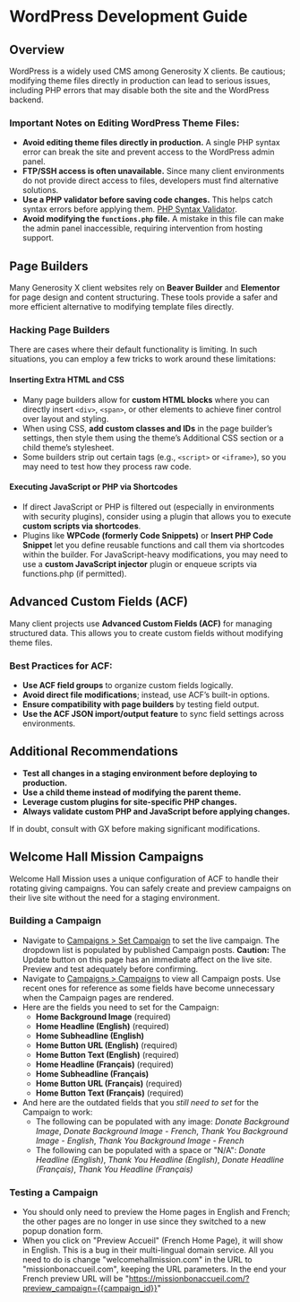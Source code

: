 # WordPress Development Guide

## Overview
WordPress is a widely used CMS among Generosity X clients. Be cautious; modifying theme files directly in production can lead to serious issues, including PHP errors that may disable both the site and the WordPress backend.

### Important Notes on Editing WordPress Theme Files:
- **Avoid editing theme files directly in production.** A single PHP syntax error can break the site and prevent access to the WordPress admin panel.
- **FTP/SSH access is often unavailable.** Since many client environments do not provide direct access to files, developers must find alternative solutions.
- **Use a PHP validator before saving code changes.** This helps catch syntax errors before applying them. [PHP Syntax Validator](https://phpcodechecker.com/).
- **Avoid modifying the `functions.php` file.** A mistake in this file can make the admin panel inaccessible, requiring intervention from hosting support.

## Page Builders
Many Generosity X client websites rely on **Beaver Builder** and **Elementor** for page design and content structuring. These tools provide a safer and more efficient alternative to modifying template files directly.

### Hacking Page Builders
There are cases where their default functionality is limiting. In such situations, you can employ a few tricks to work around these limitations:

#### Inserting Extra HTML and CSS
- Many page builders allow for **custom HTML blocks** where you can directly insert `<div>`, `<span>`, or other elements to achieve finer control over layout and styling.
- When using CSS, **add custom classes and IDs** in the page builder’s settings, then style them using the theme’s Additional CSS section or a child theme’s stylesheet.
- Some builders strip out certain tags (e.g., `<script>` or `<iframe>`), so you may need to test how they process raw code.

#### Executing JavaScript or PHP via Shortcodes
- If direct JavaScript or PHP is filtered out (especially in environments with security plugins), consider using a plugin that allows you to execute **custom scripts via shortcodes**.
- Plugins like **WPCode (formerly Code Snippets)** or **Insert PHP Code Snippet** let you define reusable functions and call them via shortcodes within the builder.
For JavaScript-heavy modifications, you may need to use a **custom JavaScript injector** plugin or enqueue scripts via functions.php (if permitted).

## Advanced Custom Fields (ACF)
Many client projects use **Advanced Custom Fields (ACF)** for managing structured data. This allows you to create custom fields without modifying theme files.

### Best Practices for ACF:
- **Use ACF field groups** to organize custom fields logically.
- **Avoid direct file modifications**; instead, use ACF’s built-in options.
- **Ensure compatibility with page builders** by testing field output.
- **Use the ACF JSON import/output feature** to sync field settings across environments.

## Additional Recommendations
- **Test all changes in a staging environment before deploying to production.**
- **Use a child theme instead of modifying the parent theme.**
- **Leverage custom plugins for site-specific PHP changes.**
- **Always validate custom PHP and JavaScript before applying changes.**

If in doubt, consult with GX before making significant modifications.

## Welcome Hall Mission Campaigns
Welcome Hall Mission uses a unique configuration of ACF to handle their rotating giving campaigns. You can safely create and preview campaigns on their live site without the need for a staging environment.

### Building a Campaign
- Navigate to [Campaigns > Set Campaign](https://welcomehallmission.com/wp-admin/edit.php?post_type=campaigns&page=set-campaign) to set the live campaign. The dropdown list is populated by published Campaign posts. **Caution:** The Update button on this page has an immediate affect on the live site. Preview and test adequately before confirming.
- Navigate to [Campaigns > Campaigns](https://welcomehallmission.com/wp-admin/edit.php?post_type=campaigns) to view all Campaign posts. Use recent ones for reference as some fields have become unnecessary when the Campaign pages are rendered.
- Here are the fields you need to set for the Campaign:
  - **Home Background Image** (required)
  - **Home Headline (English)** (required)
  - **Home Subheadline (English)**
  - **Home Button URL (English)** (required)
  - **Home Button Text (English)** (required)
  - **Home Headline (Français)** (required)
  - **Home Subheadline (Français)**
  - **Home Button URL (Français)** (required)
  - **Home Button Text (Français)** (required)
- And here are the outdated fields that you *still need to set* for the Campaign to work:
  - The following can be populated with any image: *Donate Background Image*, *Donate Background Image - French*, *Thank You Background Image - English*, *Thank You Background Image - French*
  - The following can be populated with a space or "N/A": *Donate Headline (English)*, *Thank You Headline (English)*, *Donate Headline (Français)*, *Thank You Headline (Français)*

### Testing a Campaign
- You should only need to preview the Home pages in English and French; the other pages are no longer in use since they switched to a new popup donation form.
- When you click on "Preview Accueil" (French Home Page), it will show in English. This is a bug in their multi-lingual domain service. All you need to do is change "welcomehallmission.com" in the URL to "missionbonaccueil.com", keeping the URL parameters. In the end your French preview URL will be "https://missionbonaccueil.com/?preview_campaign={{campaign_id}}"
